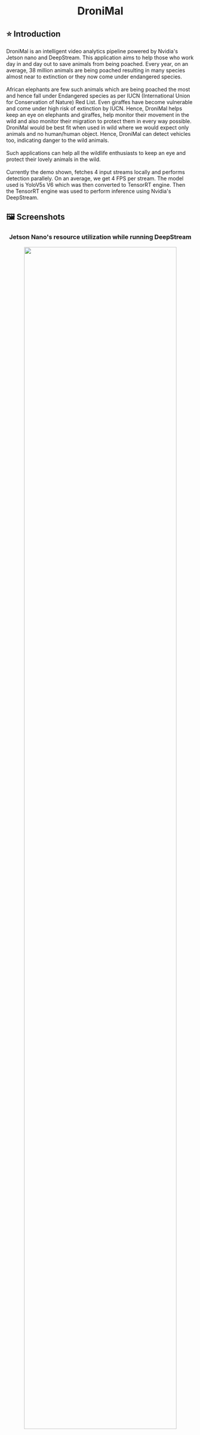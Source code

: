 <h1 align="center">DroniMal</h1>

## :star: Introduction
DroniMal is an intelligent video analytics pipeline powered by Nvidia's Jetson nano and DeepStream. This application aims to help those who work day in and day out to save animals from being poached. Every year, on an average, 38 million animals are being poached resulting in many species almost near to extinction or they now come under endangered species.<br><br>
African elephants are few such animals which are being poached the most and hence fall under Endangered species as per IUCN (International Union for Conservation of Nature) Red List. Even giraffes have become vulnerable and come under high risk of extinction by IUCN. Hence, DroniMal helps keep an eye on elephants and giraffes, help monitor their movement in the wild and also monitor their migration to protect them in every way possible. DroniMal would be best fit when used in wild where we would expect only animals and no human/human object. Hence, DroniMal can detect vehicles too, indicating danger to the wild animals.<br><br>
Such applications can help all the wildlife enthusiasts to keep an eye and protect their lovely animals in the wild. <br><br>
Currently the demo shown, fetches 4 input streams locally and performs detection parallely. On an average, we get 4 FPS per stream. The model used is YoloV5s V6 which was then converted to TensorRT engine. Then the TensorRT engine was used to perform inference using Nvidia's DeepStream.


## :framed_picture: Screenshots

<center>
    <h3>Jetson Nano's resource utilization while running DeepStream</h2>
    <img src="https://github.com/SahilChachra/Wildlife-rescuer/blob/main/assets/jtop_ss_1.png" style="width:90%;height:90%;">
    <h3>FPS while running DeepStream with 4 input streams</h3>
    <img src="https://github.com/SahilChachra/Wildlife-rescuer/blob/main/assets/deepstream_fps.jpg" style="width:70%;height:70%;">
</center>

## :hammer_and_wrench: Installing requirements and running the repo
We will be using Jetpack 4.5 and <b>NOT</b> Jetpack 4.6 (has TensorRT 7) as 4.5 comes with TensorRT 6 which is supported by current implementation of YoloV5 models.
<ol>
    <li>Set up your Jetson by following the steps here :  <a href="https://developer.nvidia.com/jetpack-sdk-451-archive">Installing Jetpack</a></li>
    <li>Increase swap size : <a href="https://www.youtube.com/watch?v=uvU8AXY1170">Video</a></li>
    <li>To install DeepStream, follow this <a href="https://docs.nvidia.com/metropolis/deepstream/5.1/dev-guide/text/DS_Quickstart.html#jetson-setup">documentation</a></li>
    <li>Now, clone this repo and paste it in deepstream/sources : <b><i>cp -r ./deepstream_yolo_wildlife /opt/nvidia/deepstream/deepstream-5.1/sources/</b></i></li>
    <li>Run this to compile the lib : <b><i>CUDA_VER=10.2 make -C nvdsinfer_custom_impl_Yolo</b></i></li>
    <li>Now, inside deepstream_yolo_wildlife, run this command <b><i>deepstream-app -c deepstream_app_config.txt</b></i>
</ol>

If you are interested in converting your custom trained YoloV5 model to TensorRT and run it using DeepStream, follow [this](https://sahilchachra.medium.com/run-yolov5s-with-tensorrt-and-deepstream-on-nvidia-jetson-nano-8c888a2f0eae) blog to DIY.

<center>
    <img src="https://github.com/SahilChachra/Wildlife-rescuer/blob/main/assets/nano.jpeg" style="width:70%;height:70%;">
</center>

## :dizzy: References
Dataset : [Lila - Conservation Drones](https://lila.science/datasets/conservationdrones) <br>
Object detection model : [YoloV5](https://github.com/ultralytics/yolov5) <br>
TensorRT : [YoloV5](https://github.com/wang-xinyu/tensorrtx/tree/master/yolov5) <br>
DeepStream : [5.1](https://docs.nvidia.com/metropolis/deepstream/5.1/dev-guide/index.html) <br>

## :hammer_and_wrench: Extras

This work can be extended by adding more classes to detect. One can also add tracking mechanism to help track the objects across multiple videos. Further more, a Jetson nano can be mounted on the drone and can help perform video analytics live!
